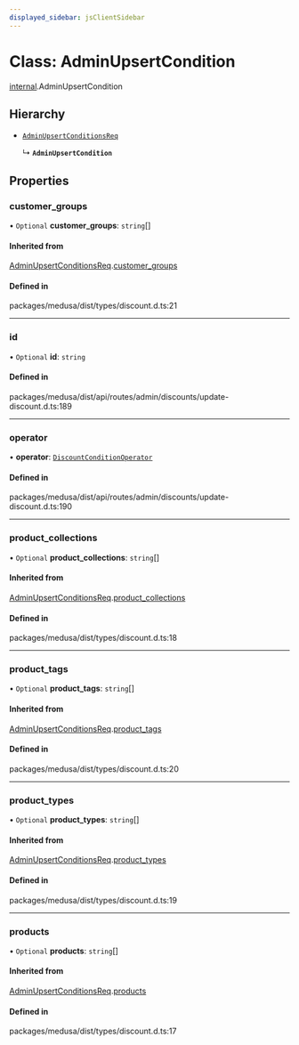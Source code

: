 ```yaml
---
displayed_sidebar: jsClientSidebar
---
```


# Class: AdminUpsertCondition

[internal](../modules/internal-8.md).AdminUpsertCondition

## Hierarchy

- [`AdminUpsertConditionsReq`](internal-8.AdminUpsertConditionsReq.md)

  ↳ **`AdminUpsertCondition`**

## Properties

### customer\_groups

• `Optional` **customer\_groups**: `string`[]

#### Inherited from

[AdminUpsertConditionsReq](internal-8.AdminUpsertConditionsReq.md).[customer_groups](internal-8.AdminUpsertConditionsReq.md#customer_groups)

#### Defined in

packages/medusa/dist/types/discount.d.ts:21

___

### id

• `Optional` **id**: `string`

#### Defined in

packages/medusa/dist/api/routes/admin/discounts/update-discount.d.ts:189

___

### operator

• **operator**: [`DiscountConditionOperator`](../enums/internal-3.DiscountConditionOperator.md)

#### Defined in

packages/medusa/dist/api/routes/admin/discounts/update-discount.d.ts:190

___

### product\_collections

• `Optional` **product\_collections**: `string`[]

#### Inherited from

[AdminUpsertConditionsReq](internal-8.AdminUpsertConditionsReq.md).[product_collections](internal-8.AdminUpsertConditionsReq.md#product_collections)

#### Defined in

packages/medusa/dist/types/discount.d.ts:18

___

### product\_tags

• `Optional` **product\_tags**: `string`[]

#### Inherited from

[AdminUpsertConditionsReq](internal-8.AdminUpsertConditionsReq.md).[product_tags](internal-8.AdminUpsertConditionsReq.md#product_tags)

#### Defined in

packages/medusa/dist/types/discount.d.ts:20

___

### product\_types

• `Optional` **product\_types**: `string`[]

#### Inherited from

[AdminUpsertConditionsReq](internal-8.AdminUpsertConditionsReq.md).[product_types](internal-8.AdminUpsertConditionsReq.md#product_types)

#### Defined in

packages/medusa/dist/types/discount.d.ts:19

___

### products

• `Optional` **products**: `string`[]

#### Inherited from

[AdminUpsertConditionsReq](internal-8.AdminUpsertConditionsReq.md).[products](internal-8.AdminUpsertConditionsReq.md#products)

#### Defined in

packages/medusa/dist/types/discount.d.ts:17
